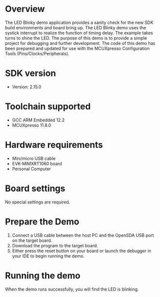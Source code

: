 Overview
========
The LED Blinky demo application provides a sanity check for the new SDK build environments and board bring up. The LED Blinky demo 
uses the systick interrupt to realize the function of timing delay. The example takes turns to shine the LED. The purpose of this 
demo is to provide a simple project for debugging and further development.
The code of this demo has been prepared and updated for use with the MCUXpresso Configuration Tools (Pins/Clocks/Peripherals).

SDK version
===========
- Version: 2.15.0

Toolchain supported
===================
- GCC ARM Embedded  12.2
- MCUXpresso  11.8.0

Hardware requirements
=====================
- Mini/micro USB cable
- EVK-MIMXRT1060 board
- Personal Computer

Board settings
==============
No special settings are required.

Prepare the Demo
================
1. Connect a USB cable between the host PC and the OpenSDA USB port on the target board. 
2. Download the program to the target board.
3. Either press the reset button on your board or launch the debugger in your IDE to begin running the demo.

Running the demo
================
When the demo runs successfully, you will find the LED is blinking.
